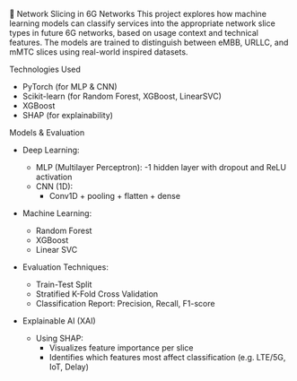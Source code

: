 📡 Network Slicing in 6G Networks
This project explores how machine learning models can classify services into the appropriate network slice types in future 6G networks, 
based on usage context and technical features. The models are trained to distinguish between eMBB, URLLC, and mMTC slices using real-world inspired datasets.

Technologies Used
- PyTorch (for MLP & CNN)
- Scikit-learn (for Random Forest, XGBoost, LinearSVC)
- XGBoost
- SHAP (for explainability)

Models & Evaluation
- Deep Learning:
  - MLP (Multilayer Perceptron):
    -1 hidden layer with dropout and ReLU activation
  - CNN (1D):
    - Conv1D + pooling + flatten + dense

- Machine Learning:
  - Random Forest
  - XGBoost
  - Linear SVC

- Evaluation Techniques:
  - Train-Test Split
  - Stratified K-Fold Cross Validation
  - Classification Report: Precision, Recall, F1-score

- Explainable AI (XAI)
  - Using SHAP:
    - Visualizes feature importance per slice
    - Identifies which features most affect classification (e.g. LTE/5G, IoT, Delay)
